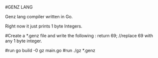 #GENZ LANG

Genz lang compiler written in Go.

Right now it just prints 1 byte Integers. 

#Create a *.genz file and write the following :
        return 69; //replace 69 with any 1 byte integer.

#run go build -0 gz main.go
#run ./gz *.genz
    

